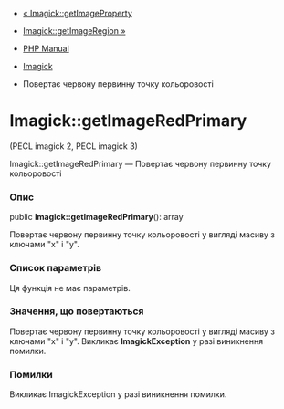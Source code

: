 - [« Imagick::getImageProperty](imagick.getimageproperty.md)
- [Imagick::getImageRegion »](imagick.getimageregion.md)

- [PHP Manual](index.md)
- [Imagick](class.imagick.md)
- Повертає червону первинну точку кольоровості

# Imagick::getImageRedPrimary

(PECL imagick 2, PECL imagick 3)

Imagick::getImageRedPrimary — Повертає червону первинну точку
кольоровості

### Опис

public **Imagick::getImageRedPrimary**(): array

Повертає червону первинну точку кольоровості у вигляді масиву з ключами
"x" і "y".

### Список параметрів

Ця функція не має параметрів.

### Значення, що повертаються

Повертає червону первинну точку кольоровості у вигляді масиву з ключами
"x" і "y". Викликає **ImagickException** у разі виникнення
помилки.

### Помилки

Викликає ImagickException у разі виникнення помилки.
